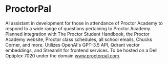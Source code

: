 # ProctorPal

AI assistant in development for those in attendance of Proctor Academy to respond to a wide range of questions pertaining to Proctor Academy. Planned integration with The Proctor Student Handbook, the Proctor Academy website, Proctor class schedules, all school emails, Chucks Corner, and more.  Utilizes OpenAI's GPT-3.5 API, Qdrant vector embeddings, and Streamlit for frontend services. To be hosted on a Dell Optiplex 7020 under the domain www.proctorpal.com.
